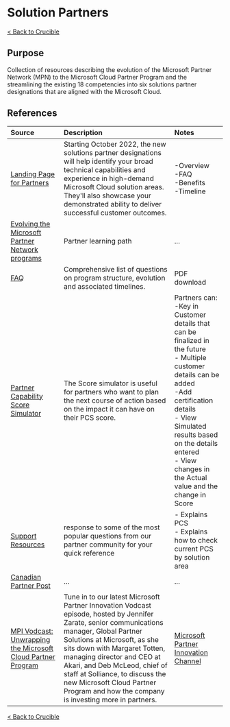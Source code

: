 # Solution Partners

[< Back to Crucible](./)

## Purpose

Collection of resources describing the evolution of the Microsoft Partner Network (MPN) to the Microsoft Cloud Partner Program and the streamlining the existing 18 competencies into six solutions partner designations that are aligned with the Microsoft Cloud.

## References


Source | Description | Notes
:----- | :-----  | :-----
[Landing Page for Partners](https://partner.microsoft.com/en-us/membership/solutions-partner)| Starting October 2022, the new solutions partner designations will help identify your broad technical capabilities and experience in high-demand Microsoft Cloud solution areas. They'll also showcase your demonstrated ability to deliver successful customer outcomes.| -Overview<br>-FAQ<br>-Benefits<br>-Timeline 
[Evolving the Microsoft Partner Network programs](https://partner.microsoft.com/en-us/training/assets/collection/evolving-the-microsoft-partner-network-programs#/)| Partner learning path|...
[FAQ](https://assetsprod.microsoft.com/mpn/en-us/faq-find-all-frequently-asked-questions.pdf)| Comprehensive list of questions on program structure, evolution and associated timelines.|PDF download
[Partner Capability Score Simulator](https://docs.microsoft.com/en-us/partner-center/solutions-partner-insights#score-simulator)| The Score simulator is useful for partners who want to plan the next course of action based on the impact it can have on their PCS score. | Partners can: <br> -Key in Customer details that can be finalized in the future <br> - Multiple customer details can be added <br> -Add certification details <br> - View Simulated results based on the details entered <br> - View changes in the Actual value and the change in Score 
[Support Resources](https://partner.microsoft.com/en-US/support/?stage=2&topicid=15ae6033-aabe-59cd-af85-5895401a87c0)| response to some of the most popular questions from our partner community for your quick reference|- Explains PCS<br>- Explains how to check current PCS by solution area
[Canadian Partner Post](https://www.microsoftpartnercommunity.com/t5/What-s-new-for-Canadian-partners/Evolution-of-the-Microsoft-partner-network/m-p/67215#M103)|...|...
[MPI Vodcast: Unwrapping the Microsoft Cloud Partner Program](https://www.youtube.com/watch?v=rmj0mMd5QU8&feature=youtu.be)|Tune in to our latest Microsoft Partner Innovation Vodcast episode, hosted by Jennifer Zarate, senior communications manager, Global Partner Solutions at Microsoft, as she sits down with Margaret Totten, managing director and CEO at Akari, and Deb McLeod, chief of staff at Solliance, to discuss the new Microsoft Cloud Partner Program and how the company is investing more in partners.|[Microsoft Partner Innovation Channel](https://www.youtube.com/channel/UCYUkW7seEYoQLNoYEEO32iQ)

[< Back to Crucible](./)
